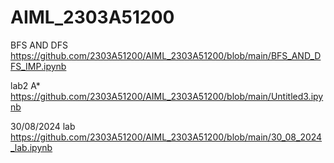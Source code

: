 # AIML_2303A51200
BFS AND DFS https://github.com/2303A51200/AIML_2303A51200/blob/main/BFS_AND_DFS_IMP.ipynb

lab2 A* https://github.com/2303A51200/AIML_2303A51200/blob/main/Untitled3.ipynb

30/08/2024 lab https://github.com/2303A51200/AIML_2303A51200/blob/main/30_08_2024_lab.ipynb
